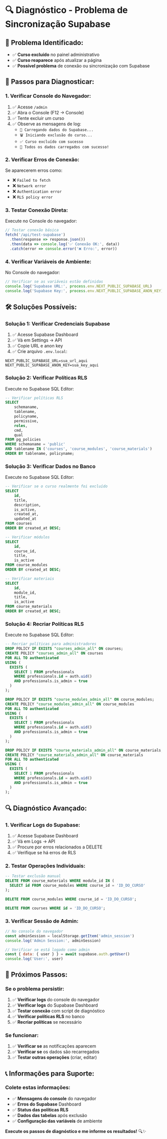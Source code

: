 # 🔍 **Diagnóstico - Problema de Sincronização Supabase**

## 🚨 **Problema Identificado:**
- ✅ **Curso excluído** no painel administrativo
- ✅ **Curso reaparece** após atualizar a página
- ✅ **Possível problema** de conexão ou sincronização com Supabase

## 🔧 **Passos para Diagnosticar:**

### **1. Verificar Console do Navegador:**
1. ✅ Acesse `/admin`
2. ✅ Abra o Console (F12 → Console)
3. ✅ Tente excluir um curso
4. ✅ Observe as mensagens de log:
   - `🔄 Carregando dados do Supabase...`
   - `🗑️ Iniciando exclusão do curso...`
   - `✅ Curso excluído com sucesso`
   - `🎉 Todos os dados carregados com sucesso!`

### **2. Verificar Erros de Conexão:**
Se aparecerem erros como:
- ❌ `Failed to fetch`
- ❌ `Network error`
- ❌ `Authentication error`
- ❌ `RLS policy error`

### **3. Testar Conexão Direta:**
Execute no Console do navegador:
```javascript
// Testar conexão básica
fetch('/api/test-supabase')
  .then(response => response.json())
  .then(data => console.log('✅ Conexão OK:', data))
  .catch(error => console.error('❌ Erro:', error))
```

### **4. Verificar Variáveis de Ambiente:**
No Console do navegador:
```javascript
// Verificar se as variáveis estão definidas
console.log('Supabase URL:', process.env.NEXT_PUBLIC_SUPABASE_URL)
console.log('Supabase Key:', process.env.NEXT_PUBLIC_SUPABASE_ANON_KEY)
```

## 🛠️ **Soluções Possíveis:**

### **Solução 1: Verificar Credenciais Supabase**
1. ✅ Acesse Supabase Dashboard
2. ✅ Vá em Settings → API
3. ✅ Copie URL e anon key
4. ✅ Crie arquivo `.env.local`:
```env
NEXT_PUBLIC_SUPABASE_URL=sua_url_aqui
NEXT_PUBLIC_SUPABASE_ANON_KEY=sua_key_aqui
```

### **Solução 2: Verificar Políticas RLS**
Execute no Supabase SQL Editor:
```sql
-- Verificar políticas RLS
SELECT 
    schemaname,
    tablename,
    policyname,
    permissive,
    roles,
    cmd,
    qual
FROM pg_policies 
WHERE schemaname = 'public'
AND tablename IN ('courses', 'course_modules', 'course_materials')
ORDER BY tablename, policyname;
```

### **Solução 3: Verificar Dados no Banco**
Execute no Supabase SQL Editor:
```sql
-- Verificar se o curso realmente foi excluído
SELECT 
    id,
    title,
    description,
    is_active,
    created_at,
    updated_at
FROM courses 
ORDER BY created_at DESC;

-- Verificar módulos
SELECT 
    id,
    course_id,
    title,
    is_active
FROM course_modules 
ORDER BY created_at DESC;

-- Verificar materiais
SELECT 
    id,
    module_id,
    title,
    is_active
FROM course_materials 
ORDER BY created_at DESC;
```

### **Solução 4: Recriar Políticas RLS**
Execute no Supabase SQL Editor:
```sql
-- Recriar políticas para administradores
DROP POLICY IF EXISTS "courses_admin_all" ON courses;
CREATE POLICY "courses_admin_all" ON courses
FOR ALL TO authenticated
USING (
  EXISTS (
    SELECT 1 FROM professionals 
    WHERE professionals.id = auth.uid() 
    AND professionals.is_admin = true
  )
);

DROP POLICY IF EXISTS "course_modules_admin_all" ON course_modules;
CREATE POLICY "course_modules_admin_all" ON course_modules
FOR ALL TO authenticated
USING (
  EXISTS (
    SELECT 1 FROM professionals 
    WHERE professionals.id = auth.uid() 
    AND professionals.is_admin = true
  )
);

DROP POLICY IF EXISTS "course_materials_admin_all" ON course_materials;
CREATE POLICY "course_materials_admin_all" ON course_materials
FOR ALL TO authenticated
USING (
  EXISTS (
    SELECT 1 FROM professionals 
    WHERE professionals.id = auth.uid() 
    AND professionals.is_admin = true
  )
);
```

## 🔍 **Diagnóstico Avançado:**

### **1. Verificar Logs do Supabase:**
1. ✅ Acesse Supabase Dashboard
2. ✅ Vá em Logs → API
3. ✅ Procure por erros relacionados a DELETE
4. ✅ Verifique se há erros de RLS

### **2. Testar Operações Individuais:**
```sql
-- Testar exclusão manual
DELETE FROM course_materials WHERE module_id IN (
  SELECT id FROM course_modules WHERE course_id = 'ID_DO_CURSO'
);

DELETE FROM course_modules WHERE course_id = 'ID_DO_CURSO';

DELETE FROM courses WHERE id = 'ID_DO_CURSO';
```

### **3. Verificar Sessão de Admin:**
```javascript
// No console do navegador
const adminSession = localStorage.getItem('admin_session')
console.log('Admin Session:', adminSession)

// Verificar se está logado como admin
const { data: { user } } = await supabase.auth.getUser()
console.log('User:', user)
```

## 🎯 **Próximos Passos:**

### **Se o problema persistir:**
1. ✅ **Verificar logs** do console do navegador
2. ✅ **Verificar logs** do Supabase Dashboard
3. ✅ **Testar conexão** com script de diagnóstico
4. ✅ **Verificar políticas RLS** no banco
5. ✅ **Recriar políticas** se necessário

### **Se funcionar:**
1. ✅ **Verificar se** as notificações aparecem
2. ✅ **Verificar se** os dados são recarregados
3. ✅ **Testar outras operações** (criar, editar)

## 📞 **Informações para Suporte:**

### **Colete estas informações:**
- ✅ **Mensagens do console** do navegador
- ✅ **Erros do Supabase** Dashboard
- ✅ **Status das políticas RLS**
- ✅ **Dados das tabelas** após exclusão
- ✅ **Configuração das variáveis** de ambiente

**Execute os passos de diagnóstico e me informe os resultados!** 🔍✨




























